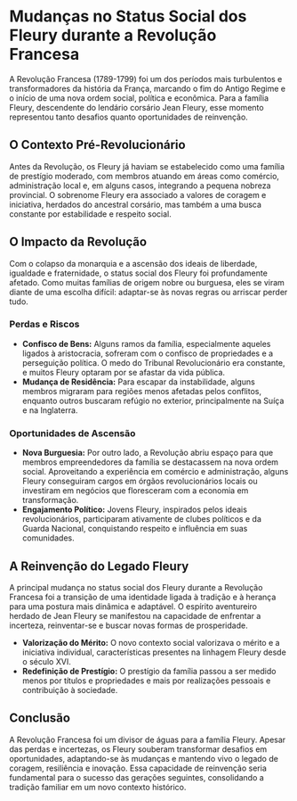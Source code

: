 # Mudanças no Status Social dos Fleury durante a Revolução Francesa

A Revolução Francesa (1789-1799) foi um dos períodos mais turbulentos e transformadores da história da França, marcando o fim do Antigo Regime e o início de uma nova ordem social, política e econômica. Para a família Fleury, descendente do lendário corsário Jean Fleury, esse momento representou tanto desafios quanto oportunidades de reinvenção.

## O Contexto Pré-Revolucionário

Antes da Revolução, os Fleury já haviam se estabelecido como uma família de prestígio moderado, com membros atuando em áreas como comércio, administração local e, em alguns casos, integrando a pequena nobreza provincial. O sobrenome Fleury era associado a valores de coragem e iniciativa, herdados do ancestral corsário, mas também a uma busca constante por estabilidade e respeito social.

## O Impacto da Revolução

Com o colapso da monarquia e a ascensão dos ideais de liberdade, igualdade e fraternidade, o status social dos Fleury foi profundamente afetado. Como muitas famílias de origem nobre ou burguesa, eles se viram diante de uma escolha difícil: adaptar-se às novas regras ou arriscar perder tudo.

### Perdas e Riscos

- **Confisco de Bens:** Alguns ramos da família, especialmente aqueles ligados à aristocracia, sofreram com o confisco de propriedades e a perseguição política. O medo do Tribunal Revolucionário era constante, e muitos Fleury optaram por se afastar da vida pública.
- **Mudança de Residência:** Para escapar da instabilidade, alguns membros migraram para regiões menos afetadas pelos conflitos, enquanto outros buscaram refúgio no exterior, principalmente na Suíça e na Inglaterra.

### Oportunidades de Ascensão

- **Nova Burguesia:** Por outro lado, a Revolução abriu espaço para que membros empreendedores da família se destacassem na nova ordem social. Aproveitando a experiência em comércio e administração, alguns Fleury conseguiram cargos em órgãos revolucionários locais ou investiram em negócios que floresceram com a economia em transformação.
- **Engajamento Político:** Jovens Fleury, inspirados pelos ideais revolucionários, participaram ativamente de clubes políticos e da Guarda Nacional, conquistando respeito e influência em suas comunidades.

## A Reinvenção do Legado Fleury

A principal mudança no status social dos Fleury durante a Revolução Francesa foi a transição de uma identidade ligada à tradição e à herança para uma postura mais dinâmica e adaptável. O espírito aventureiro herdado de Jean Fleury se manifestou na capacidade de enfrentar a incerteza, reinventar-se e buscar novas formas de prosperidade.

- **Valorização do Mérito:** O novo contexto social valorizava o mérito e a iniciativa individual, características presentes na linhagem Fleury desde o século XVI.
- **Redefinição de Prestígio:** O prestígio da família passou a ser medido menos por títulos e propriedades e mais por realizações pessoais e contribuição à sociedade.

## Conclusão

A Revolução Francesa foi um divisor de águas para a família Fleury. Apesar das perdas e incertezas, os Fleury souberam transformar desafios em oportunidades, adaptando-se às mudanças e mantendo vivo o legado de coragem, resiliência e inovação. Essa capacidade de reinvenção seria fundamental para o sucesso das gerações seguintes, consolidando a tradição familiar em um novo contexto histórico.